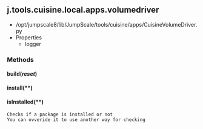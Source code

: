 <!-- toc -->
## j.tools.cuisine.local.apps.volumedriver

- /opt/jumpscale8/lib/JumpScale/tools/cuisine/apps/CuisineVolumeDriver.py
- Properties
    - logger

### Methods

#### build(*reset*) 

#### install(**) 

#### isInstalled(**) 

```
Checks if a package is installed or not
You can ovveride it to use another way for checking

```


